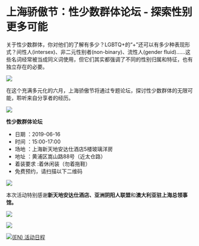 # 上海骄傲节：性少数群体论坛 - 探索性别更多可能

关于性少数群体，你对他们的了解有多少？LGBTQ+的“+”还可以有多少种表现形式？间性人(intersex)、非二元性别者(non-binary)、流性人(gender fluid)……这些名词经常被当成同义词使用，但它们其实都强调了不同的性别归属和特征，也有独立存在的必要。

![](https://shpride.com/wp-content/uploads/2019/05/微信图片_20190526200808.jpg)

在这个充满多元化的六月，上海骄傲节将通过专题论坛，探讨性少数群体的无限可能，聆听来自分享者的经历。

[![](https://shpride.com/wp-content/uploads/2019/05/Gender-Minorities.png)](https://shpride.com/wp-content/uploads/2019/05/Gender-Minorities.png)

**性少数群体论坛**

*   日期 ：2019-06-16
*   时间 ：15:00-17:00
*   场地 ：上海新天地安达仕酒店5楼玻璃洋房
*   地址 ：黄浦区嵩山路88号（近太仓路）
*   着装要求 :着休闲装（勿着拖鞋）
*   免费预约，请扫描以下二维码

![](https://shpride.com/wp-content/uploads/2019/05/微信图片_20190526200816-150x150.jpg)

本次活动特别感谢**新天地安达仕酒店、亚洲阴阳人联盟**和**澳大利亚驻上海总领事馆。**

[![](https://shpride.com/wp-content/uploads/2019/05/190526_Pride-Run_8-400x170.jpg)](https://shpride.com/wp-content/uploads/2019/05/190526_Pride-Run_8.jpg)

![](https://shpride.com/wp-content/uploads/2019/03/slogan2019.gif)

[![(EN) 活动日程](https://shpride.com/wp-content/uploads/2020/02/Pride12_website_schedule_CH.jpg)](https://shpride.com/pride/)
